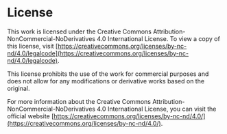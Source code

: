 # License

This work is licensed under the Creative Commons Attribution-NonCommercial-NoDerivatives 4.0 International License. To view a copy of this license, visit [https://creativecommons.org/licenses/by-nc-nd/4.0/legalcode](https://creativecommons.org/licenses/by-nc-nd/4.0/legalcode).

This license prohibits the use of the work for commercial purposes and does not allow for any modifications or derivative works based on the original.

For more information about the Creative Commons Attribution-NonCommercial-NoDerivatives 4.0 International License, you can visit the official website [https://creativecommons.org/licenses/by-nc-nd/4.0/](https://creativecommons.org/licenses/by-nc-nd/4.0/).
